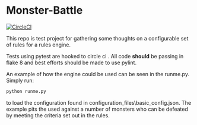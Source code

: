 # Monster-Battle

[![CircleCI](https://circleci.com/gh/m1ckr1sk/Monster-Battle.svg?style=svg)](https://circleci.com/gh/m1ckr1sk/Monster-Battle)

This repo is test project for gathering some thoughts on a configurable set of rules for a rules engine.  

Tests using pytest are hooked to circle ci .  All code **should** be passing in flake 8 and best efforts should be made to use pylint.

An example of how the engine could be used can be seen in the runme.py.  Simply run:

```bash
python runme.py
```

to load the configuration found in configuration_files\basic_config.json.  The example pits the used against a number of monsters
who can be defeated by meeting the criteria set out in the rules.

